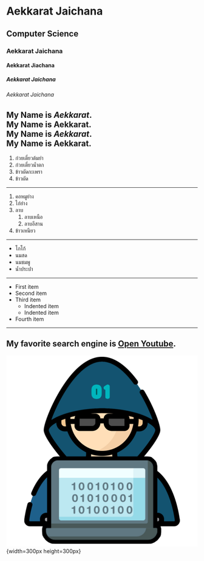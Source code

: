 # Aekkarat Jaichana
## Computer Science
### Aekkarat Jaichana
#### Aekkarat Jiachana
##### Aekkarat Jaichana
###### Aekkarat Jaichana
My Name is *Aekkarat*. <br>
My Name is **Aekkarat**. <br>
My Name is ***Aekkarat***. <br>
My Name is **Aekkarat**. <br>
---
1. ก๋วยเตี๋ยวต้มยำ
2. ก๋วยเตี๋ยวน้ำตก
3. ข้าวผัดกะเพรา
4. ข้าวผัด
---
1. คอหมูย่าง
2. ไก่ย่าง
3. ลาบ
    1. ลาบเหนือ
    2. ลาบอีสาน
4. ข้าวเหนียว
---
- โกโก้
- นมสด
- นมชมพู
- น้ำประปา
---
- First item
- Second item
- Third item
    - Indented item
    - Indented item
- Fourth item
---
My favorite search engine is [Open Youtube](https://www.youtube.com/).
---
![My idol](kong.png){width=300px height=300px}
